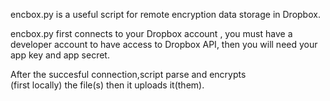 encbox.py is a useful script for remote encryption data storage in Dropbox.  

encbox.py first connects to your Dropbox account , you must have a developer account to have access to Dropbox API, then you will need your app key and app secret.

After the succesful connection,script parse and encrypts  
(first locally) the file(s) then it uploads it(them).